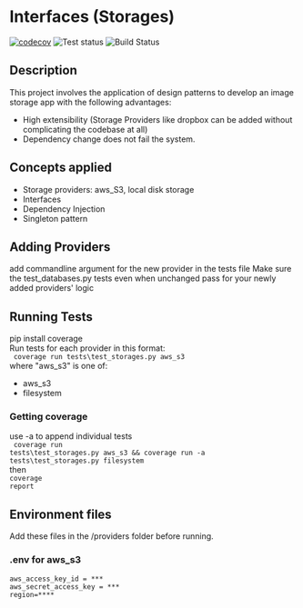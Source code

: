 # Interfaces (Storages)
[![codecov](https://codecov.io/gh/MarkTLite/chat-cli-kafka/branch/main/graph/badge.svg?token=D1GG1EUSJL)](https://codecov.io/gh/MarkTLite/chat-cli-kafka)
![Test status](https://github.com/MarkTLite/interfaces-storages/actions/workflows/testcov.yml/badge.svg)
![Build Status](https://github.com/MarkTLite/landing-page-react/actions/workflows/heroku_deployer.yaml/badge.svg)

## Description
 This project involves the application of design patterns to develop an image storage app with the following advantages:
 - High extensibility (Storage Providers like dropbox can be added without complicating the codebase at all)
 - Dependency change does not fail the system.

## Concepts applied
- Storage providers: aws_S3, local disk storage
- Interfaces
- Dependency Injection
- Singleton pattern

## Adding Providers
add commandline argument for the new provider in the tests file
Make sure the test_databases.py tests even when unchanged pass for your newly added providers' logic

## Running Tests
pip install coverage<br>
Run tests for each provider in this format:<br/>
<code>
coverage run tests\test_storages.py aws_s3 
</code>
<br/>
where "aws_s3" is one of:
- aws_s3
- filesystem

### Getting coverage
use -a to append individual tests<br/>
<code>
coverage run tests\test_storages.py aws_s3 && coverage run -a tests\test_storages.py filesystem
</code><br/>
then <br/>
<code>coverage report</code>

## Environment files
Add these files in the /providers folder before running.
### .env for aws_s3
    aws_access_key_id = ***
    aws_secret_access_key = ***
    region=****



